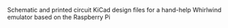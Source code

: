 Schematic and printed circuit KiCad design files for a hand-help Whirlwind emulator based on the Raspberry Pi
